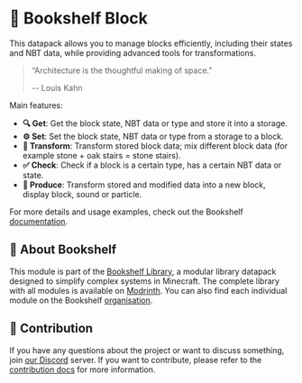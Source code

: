 # 🧱 Bookshelf Block

This datapack allows you to manage blocks efficiently, including their states and NBT data, while providing advanced tools for transformations.

> “Architecture is the thoughtful making of space.”
>
> -- Louis Kahn

Main features:

- **🔍 Get**: Get the block state, NBT data or type and store it into a storage.
- **⚙️ Set**: Set the block state, NBT data or type from a storage to a block.
- **🔄 Transform**: Transform stored block data; mix different block data (for example stone + oak stairs = stone stairs).
- **✅ Check**: Check if a block is a certain type, has a certain NBT data or state.
- **🎨 Produce**: Transform stored and modified data into a new block, display block, sound or particle.

For more details and usage examples, check out the Bookshelf [documentation](https://docs.mcbookshelf.dev/en/latest/modules/block.html).

## 📖 About Bookshelf

This module is part of the [Bookshelf Library](https://docs.mcbookshelf.dev/en/latest/index.html), a modular library datapack designed to simplify complex systems in Minecraft.
The complete library with all modules is available on [Modrinth](https://modrinth.com/datapack/bookshelf-suite).
You can also find each individual module on the Bookshelf [organisation](https://modrinth.com/organization/mcbookshelf).

## 🤝 Contribution

If you have any questions about the project or want to discuss something, join [our Discord](https://discord.gg/MkXytNjmBt) server.
If you want to contribute, please refer to the [contribution docs](https://docs.mcbookshelf.dev/en/latest/contribute/index.html) for more information.
